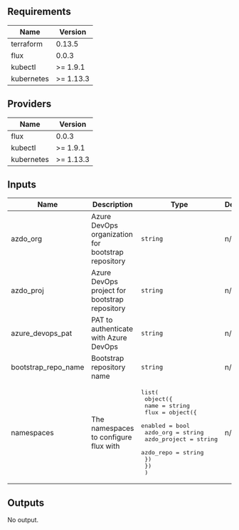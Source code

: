 ## Requirements

| Name | Version |
|------|---------|
| terraform | 0.13.5 |
| flux | 0.0.3 |
| kubectl | >= 1.9.1 |
| kubernetes | >= 1.13.3 |

## Providers

| Name | Version |
|------|---------|
| flux | 0.0.3 |
| kubectl | >= 1.9.1 |
| kubernetes | >= 1.13.3 |

## Inputs

| Name | Description | Type | Default | Required |
|------|-------------|------|---------|:--------:|
| azdo\_org | Azure DevOps organization for bootstrap repository | `string` | n/a | yes |
| azdo\_proj | Azure DevOps project for bootstrap repository | `string` | n/a | yes |
| azure\_devops\_pat | PAT to authenticate with Azure DevOps | `string` | n/a | yes |
| bootstrap\_repo\_name | Bootstrap repository name | `string` | n/a | yes |
| namespaces | The namespaces to configure flux with | <pre>list(<br>    object({<br>      name = string<br>      flux = object({<br>        enabled      = bool<br>        azdo_org     = string<br>        azdo_project = string<br>        azdo_repo    = string<br>      })<br>    })<br>  )</pre> | n/a | yes |

## Outputs

No output.

